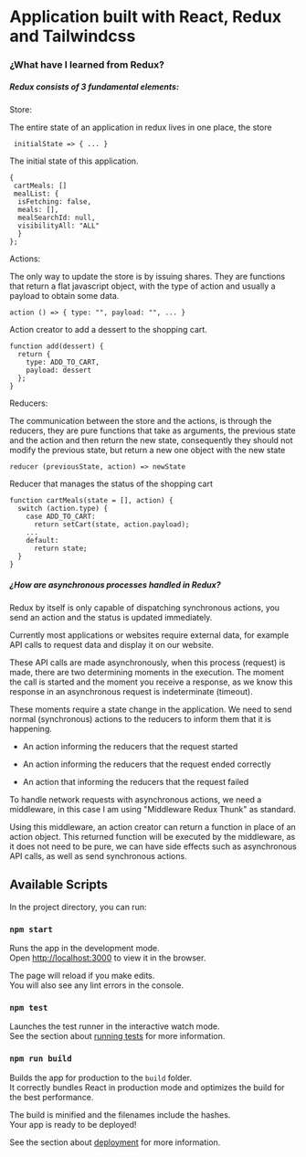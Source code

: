 # Application built with React, Redux and Tailwindcss

### ¿What have I learned from Redux?

##### Redux consists of 3 fundamental elements:

Store:

The entire state of an application in redux lives in one place, the store

` initialState => { ... }`

The initial state of this application.

```
{
 cartMeals: []
 mealList: {
  isFetching: false,
  meals: [],
  mealSearchId: null,
  visibilityAll: "ALL"
  }
};
```

Actions:

The only way to update the store is by issuing shares.
They are functions that return a flat javascript object, with the type of action and usually a payload to obtain some data.

`action () => { type: "", payload: "", ... }`

Action creator to add a dessert to the shopping cart.

```
function add(dessert) {
  return {
    type: ADD_TO_CART,
    payload: dessert
  };
}      
```

Reducers:

The communication between the store and the actions, is through the reducers, they are pure functions that take as arguments, the previous state and the action and then return the new state, consequently they should not modify the previous state, but return a new one object with the new state

`reducer (previousState, action) => newState `

Reducer that manages the status of the shopping cart

```
function cartMeals(state = [], action) {
  switch (action.type) {
    case ADD_TO_CART:
      return setCart(state, action.payload);
    ...
    default:
      return state;
  }
}
```

##### ¿How are asynchronous processes handled in Redux?

Redux by itself is only capable of dispatching synchronous actions, you send an action and the status is updated immediately.

Currently most applications or websites require external data, for example API calls to request data and display it on our website.

These API calls are made asynchronously, when this process (request) is made, there are two determining moments in the execution. The moment the call is started and the moment you receive a response, as we know this response in an asynchronous request is indeterminate (timeout).

These moments require a state change in the application. We need to send normal (synchronous) actions to the reducers to inform them that it is happening.

- An action informing the reducers that the request started

- An action informing the reducers that the request ended correctly

- An action that informing the reducers that the request failed

To handle network requests with asynchronous actions, we need a middleware, in this case I am using "Middleware Redux Thunk" as standard.

Using this middleware, an action creator can return a function in place of an action object. This returned function will be executed by the middleware, as it does not need to be pure, we can have side effects such as asynchronous API calls, as well as send synchronous actions.

## Available Scripts

In the project directory, you can run:

### `npm start`

Runs the app in the development mode.\
Open [http://localhost:3000](http://localhost:3000) to view it in the browser.

The page will reload if you make edits.\
You will also see any lint errors in the console.

### `npm test`

Launches the test runner in the interactive watch mode.\
See the section about [running tests](https://facebook.github.io/create-react-app/docs/running-tests) for more information.

### `npm run build`

Builds the app for production to the `build` folder.\
It correctly bundles React in production mode and optimizes the build for the best performance.

The build is minified and the filenames include the hashes.\
Your app is ready to be deployed!

See the section about [deployment](https://facebook.github.io/create-react-app/docs/deployment) for more information.
